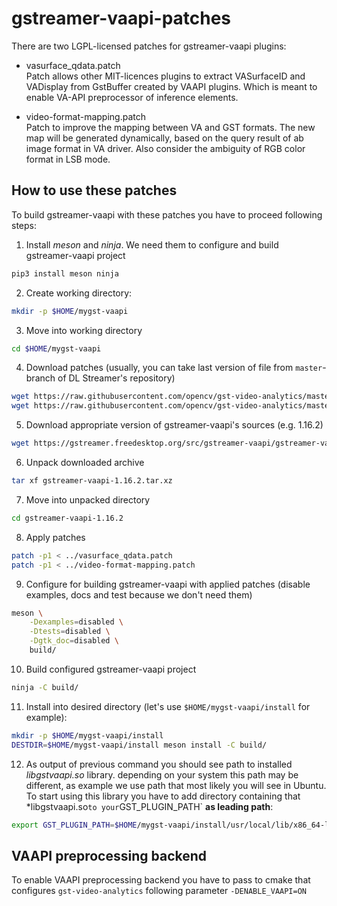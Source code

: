 # gstreamer-vaapi-patches

There are two LGPL-licensed patches for gstreamer-vaapi plugins:

* vasurface_qdata.patch \
Patch allows other MIT-licences plugins to extract VASurfaceID and VADisplay from GstBuffer created by VAAPI plugins. Which is meant to enable VA-API preprocessor of inference elements.

* video-format-mapping.patch \
Patch to improve the mapping between VA and GST formats. The new map will be generated dynamically, based on the query result of ab image format in VA driver. Also consider the ambiguity of RGB color format in LSB mode.

## How to use these patches

To build gstreamer-vaapi with these patches you have to proceed following steps:

1. Install *meson* and *ninja*. We need them to configure and build gstreamer-vaapi project

```sh
pip3 install meson ninja
```

2. Create working directory:

```sh
mkdir -p $HOME/mygst-vaapi
```

3. Move into working directory

```sh
cd $HOME/mygst-vaapi
```

4. Download patches (usually, you can take last version of file from `master`-branch of DL Streamer's repository)

```sh
wget https://raw.githubusercontent.com/opencv/gst-video-analytics/master/patches/gstreamer-vaapi/vasurface_qdata.patch
wget https://raw.githubusercontent.com/opencv/gst-video-analytics/master/patches/gstreamer-vaapi/video-format-mapping.patch
```

5. Download appropriate version of gstreamer-vaapi's sources (e.g. 1.16.2)

```sh
wget https://gstreamer.freedesktop.org/src/gstreamer-vaapi/gstreamer-vaapi-1.16.2.tar.xz
```

6. Unpack downloaded archive

```sh
tar xf gstreamer-vaapi-1.16.2.tar.xz
```

7. Move into unpacked directory

```sh
cd gstreamer-vaapi-1.16.2
```

8. Apply patches

```sh
patch -p1 < ../vasurface_qdata.patch
patch -p1 < ../video-format-mapping.patch
```

9. Configure for building gstreamer-vaapi with applied patches (disable examples, docs and test because we don't need them)

```sh
meson \
    -Dexamples=disabled \
    -Dtests=disabled \
    -Dgtk_doc=disabled \
    build/
```

10. Build configured gstreamer-vaapi project

```sh
ninja -C build/
```

11. Install into desired directory (let's use `$HOME/mygst-vaapi/install` for example):

```sh
mkdir -p $HOME/mygst-vaapi/install
DESTDIR=$HOME/mygst-vaapi/install meson install -C build/
```

12. As output of previous command you should see path to installed *libgstvaapi.so* library. depending on your system this path may be different, as example we use path that most likely you will see in Ubuntu.
To start using this library you have to add directory containing that *libgstvaapi.so` to your `GST_PLUGIN_PATH` **as leading path**:

```sh
export GST_PLUGIN_PATH=$HOME/mygst-vaapi/install/usr/local/lib/x86_64-linux-gnu/gstreamer-1.0/:$GST_PLUGIN_PATH
```

## VAAPI preprocessing backend

To enable VAAPI preprocessing backend you have to pass to cmake that configures `gst-video-analytics` following parameter `-DENABLE_VAAPI=ON`
